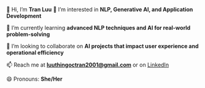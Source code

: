 👋 Hi, I’m **Tran Luu**
👀 I’m interested in **NLP, Generative AI, and Application Development**  

🌱 I’m currently learning **advanced NLP techniques and AI for real-world problem-solving**  

💞️ I’m looking to collaborate on **AI projects that impact user experience and operational efficiency**  

📫 Reach me at **[luuthingoctran2001@gmail.com](mailto:luuthingoctran2001@gmail.com)** or on [LinkedIn](https://linkedin.com/in/ltnt)  

😄 Pronouns: **She/Her**  



<!---
![GitHub](https://img.shields.io/badge/GitHub-3776AB?style=for-the-badge&logo=github&logoColor=white)
![C++](https://img.shields.io/badge/C++-00599C?style=for-the-badge&logo=c%2B%2B&logoColor=white)
![Java](https://img.shields.io/badge/Java-FF6F00?style=for-the-badge&logo=java&logoColor=white)
![Python](https://img.shields.io/badge/Python-3776AB?style=for-the-badge&logo=python&logoColor=white)
![TensorFlow](https://img.shields.io/badge/TensorFlow-FF6F00?style=for-the-badge&logo=tensorflow&logoColor=white)
![PyTorch](https://img.shields.io/badge/PyTorch-EE4C2C?style=for-the-badge&logo=pytorch&logoColor=white)
![Docker](https://img.shields.io/badge/Docker-2496ED?style=for-the-badge&logo=docker&logoColor=white)
![HTML5](https://img.shields.io/badge/HTML5-E34F26?style=for-the-badge&logo=html5&logoColor=white)
![GitHub](https://img.shields.io/badge/GitHub-000000?style=for-the-badge&logo=github&logoColor=white)
![Jupyter](https://img.shields.io/badge/Jupyter-8E75B2?style=for-the-badge&logo=jupyter&logoColor=white)

--->
